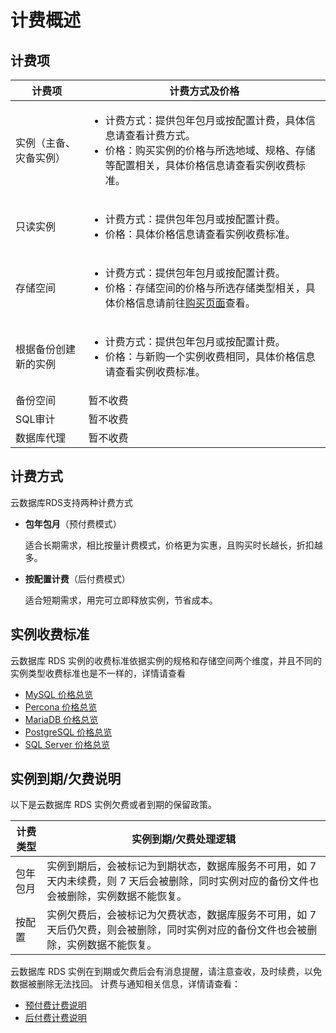 # 计费概述

## 计费项

| 计费项                 | 计费方式及价格                                               |
| ---------------------- | ------------------------------------------------------------ |
| 实例（主备、灾备实例） | <ul><li>计费方式：提供包年包月或按配置计费，具体信息请查看计费方式。</li><li>价格：购买实例的价格与所选地域、规格、存储等配置相关，具体价格信息请查看实例收费标准。</li> |
| 只读实例               | <ul><li>计费方式：提供包年包月或按配置计费。</li><li>价格：具体价格信息请查看实例收费标准。</li> |
| 存储空间               | <ul><li>计费方式：提供包年包月或按配置计费。</li><li>价格：存储空间的价格与所选存储类型相关，具体价格信息请前往[购买页面](https://rds-console.jdcloud.com/rds/create?regionId=cn-north-1)查看。</li> |
| 根据备份创建新的实例   | <ul><li>计费方式：提供包年包月或按配置计费。</li><li>价格：与新购一个实例收费相同，具体价格信息请查看实例收费标准。</li> |
| 备份空间               | 暂不收费                                                     |
| SQL审计                | 暂不收费                                                     |
| 数据库代理             | 暂不收费                                                     |

## 计费方式

云数据库RDS支持两种计费方式

* **包年包月**（预付费模式）

  适合长期需求，相比按量计费模式，价格更为实惠，且购买时长越长，折扣越多。

* **按配置计费**（后付费模式）

  适合短期需求，用完可立即释放实例，节省成本。

## 实例收费标准
云数据库 RDS 实例的收费标准依据实例的规格和存储空间两个维度，并且不同的实例类型收费标准也是不一样的，详情请查看
- [MySQL 价格总览](./Price-Overview/MySQL-Price.md)
- [Percona 价格总览](./Price-Overview/Percona-Price.md)
- [MariaDB 价格总览](./Price-Overview/MariaDB-Price.md)
- [PostgreSQL 价格总览](./Price-Overview/PostgreSQL-Price.md)
- [SQL Server 价格总览](./Price-Overview/SQL-Server-Price.md)


## 实例到期/欠费说明
以下是云数据库 RDS 实例欠费或者到期的保留政策。

|计费类型|实例到期/欠费处理逻辑|
|---|---|
|包年包月|实例到期后，会被标记为到期状态，数据库服务不可用，如 7 天内未续费，则 7 天后会被删除，同时实例对应的备份文件也会被删除，实例数据不能恢复。|
|按配置|实例欠费后，会被标记为欠费状态，数据库服务不可用，如 7 天后仍欠费，则会被删除，同时实例对应的备份文件也会被删除，实例数据不能恢复。|

云数据库 RDS 实例在到期或欠费后会有消息提醒，请注意查收，及时续费，以免数据被删除无法找回。
计费与通知相关信息，详情请查看：

- [预付费计费说明](../../../Finance/Billing/Billing-method/Prepay.md)
- [后付费计费说明](../../../Finance/Billing/Billing-method/Postpay.md) 
